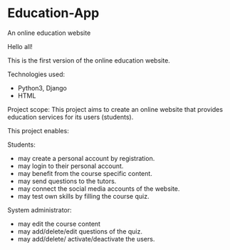 # Education-App
An online education website

Hello all!

This is the first version of the online education website.

Technologies used:

- Python3, Django
- HTML

Project scope:
This project aims to create an online website that provides education services for its users (students).

This project enables:

Students:
- may create a personal account by registration.
- may login to their personal account.
- may benefit from the course specific content.
- may send questions to the tutors.
- may connect the social media accounts of the website.
- may test own skills by filling the course quiz. 


System administrator:
- may edit the course content
- may add/delete/edit questions of the quiz.
- may add/delete/ activate/deactivate the users.


